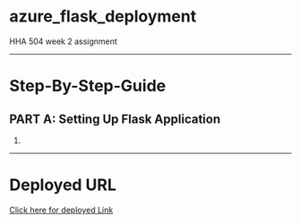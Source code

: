 # azure_flask_deployment
HHA 504 week 2 assignment

***

# Step-By-Step-Guide

## PART A: Setting Up Flask Application 

1. 

***

# Deployed URL 

[Click here for deployed Link](joyce-504-flask.azurewebsites.net)
